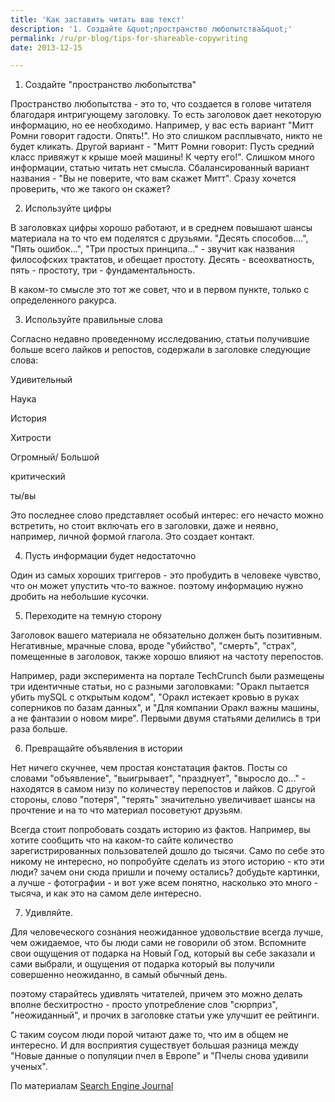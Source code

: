 ```yaml
---
title: 'Как заставить читать ваш текст'
description: '1. Создайте &quot;пространство любопытства&quot;'
permalink: /ru/pr-blog/tips-for-shareable-copywriting
date: 2013-12-15

---
```


1. Создайте "пространство любопытства"

Пространство любопытства - это то, что создается в голове читателя благодаря интригующему заголовку. То есть заголовок дает некоторую информацию, но ее необходимо. Например, у вас есть вариант "Митт Ромни говорит гадости. Опять!".  Но это слишком расплывчато, никто не будет кликать. Другой вариант - "Митт Ромни говорит: Пусть средний класс привяжут к крыше моей машины! К черту его!". Слишком много информации, статью читать нет смысла. Сбалансированный вариант названия - "Вы не поверите, что вам скажет Митт". Сразу хочется проверить, что же такого он скажет?

2. Используйте цифры

В заголовках цифры хорошо работают, и в среднем повышают шансы материала на то что ем поделятся с друзьями. "Десять способов....", "Пять ошибок...", "Три простых принципа..." - звучит как названия философских трактатов, и обещает простоту. Десять - всеохватность, пять - простоту, три - фундаментальность.

В каком-то смысле это тот же совет, что и в первом пункте, только  с определенного ракурса.

3. Используйте правильные слова

Согласно недавно проведенному исследованию, статьи получившие больше всего лайков и репостов, содержали в заголовке следующие слова:

Удивительный

Наука

История

Хитрости

Огромный/ Большой

критический

ты/вы

Это последнее слово представляет особый интерес: его нечасто можно встретить, но стоит включать его в заголовки, даже и неявно, например, личной формой глагола. Это создает контакт.

4. Пусть информации будет недостаточно

Один из самых хороших триггеров - это пробудить в человеке чувство, что он может упустить что-то важное. поэтому информацию нужно дробить на небольшие кусочки.

5. Переходите на темную сторону

Заголовок вашего материала не обязательно должен быть позитивным. Негативные, мрачные слова, вроде "убийство", "смерть", "страх", помещенные в заголовок, также хорошо влияют на частоту перепостов.

Например, ради эксперимента на портале TechCrunch были размещены три  идентичные статьи, но с разными заголовками: "Оракл пытается убить mySQL с открытым кодом", "Оракл истекает кровью в руках соперников по базам данных", и "Для компании Оракл важны машины, а не фантазии о новом мире". Первыми двумя статьями делились в три раза больше.

6. Превращайте объявления в истории

Нет ничего скучнее, чем простая констатация фактов. Посты со словами "объявление", "выигрывает", "празднует", "выросло до..." - находятся в самом низу по количеству перепостов и лайков. С другой стороны, слово "потеря", "терять" значительно увеличивает шансы на прочтение и на то что материал посоветуют друзьям.

Всегда стоит попробовать создать историю из фактов. Например, вы хотите сообщить что на каком-то сайте количество зарегистрированных пользователей дошло до тысячи. Само по себе это никому не интересно, но попробуйте сделать из этого историю - кто эти люди? зачем они сюда пришли и почему остались? добудьте картинки, а лучше - фотографии - и вот уже всем понятно, насколько это много - тысяча, и как это на самом деле интересно.

7. Удивляйте.

Для человеческого сознания неожиданное удовольствие всегда лучше, чем ожидаемое, что бы люди сами не говорили об этом. Вспомните свои ощущения от подарка на Новый  Год, который вы себе заказали и сами выбрали, и ощущения от подарка который вы получили совершенно неожиданно, в самый обычный день.

поэтому старайтесь удивлять читателей, причем это можно делать вполне бесхитростно - просто употребление слов "сюрприз", "неожиданный", и прочих в заголовке статьи уже улучшит ее рейтинги.

С таким соусом люди порой читают даже то, что им в общем не интересно. И для восприятия существует большая разница между "Новые данные  о популяции пчел в Европе" и "Пчелы снова удивили ученых".

По материалам <a href="https://www.searchenginejournal.com/8-simple-copywriting-tips-backed-science/81305/">Search Engine Journal </a>

